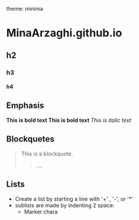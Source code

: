 theme: minima


# MinaArzaghi.github.io
## h2
### h3
#### h4
## Emphasis
**This is bold text**
__This is bold text__
_This is italic text_

## Blockquetes
> This is a blockquote.
>> ....

## Lists
+ Create a list by starting a line with '+' , '-', or '*'
+ sublists are made by indenting 2 space:
    - Marker chara

